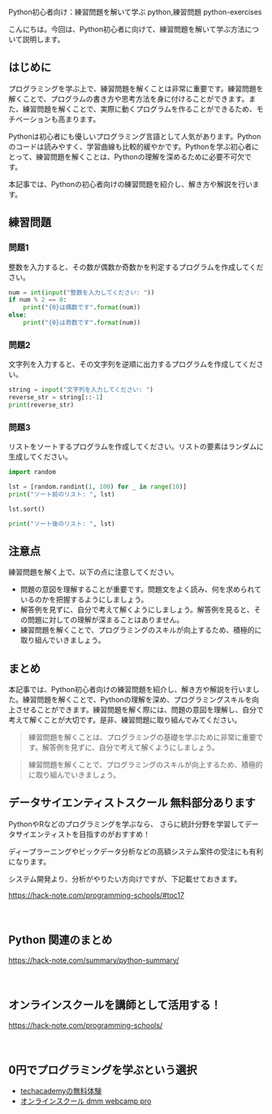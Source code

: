 Python初心者向け：練習問題を解いて学ぶ
python,練習問題
python-exercises

こんにちは。今回は、Python初心者に向けて、練習問題を解いて学ぶ方法について説明します。

## はじめに

プログラミングを学ぶ上で、練習問題を解くことは非常に重要です。練習問題を解くことで、プログラムの書き方や思考方法を身に付けることができます。また、練習問題を解くことで、実際に動くプログラムを作ることができるため、モチベーションも高まります。

Pythonは初心者にも優しいプログラミング言語として人気があります。Pythonのコードは読みやすく、学習曲線も比較的緩やかです。Pythonを学ぶ初心者にとって、練習問題を解くことは、Pythonの理解を深めるために必要不可欠です。

本記事では、Pythonの初心者向けの練習問題を紹介し、解き方や解説を行います。

## 練習問題

### 問題1

整数を入力すると、その数が偶数か奇数かを判定するプログラムを作成してください。

```python
num = int(input("整数を入力してください: "))
if num % 2 == 0:
    print("{0}は偶数です".format(num))
else:
    print("{0}は奇数です".format(num))
```

### 問題2

文字列を入力すると、その文字列を逆順に出力するプログラムを作成してください。

```python
string = input("文字列を入力してください: ")
reverse_str = string[::-1]
print(reverse_str)
```

### 問題3

リストをソートするプログラムを作成してください。リストの要素はランダムに生成してください。

```python
import random

lst = [random.randint(1, 100) for _ in range(10)]
print("ソート前のリスト: ", lst)

lst.sort()

print("ソート後のリスト: ", lst)
```

## 注意点

練習問題を解く上で、以下の点に注意してください。

- 問題の意図を理解することが重要です。問題文をよく読み、何を求められているのかを把握するようにしましょう。
- 解答例を見ずに、自分で考えて解くようにしましょう。解答例を見ると、その問題に対しての理解が深まることはありません。
- 練習問題を解くことで、プログラミングのスキルが向上するため、積極的に取り組んでいきましょう。

## まとめ

本記事では、Python初心者向けの練習問題を紹介し、解き方や解説を行いました。練習問題を解くことで、Pythonの理解を深め、プログラミングスキルを向上させることができます。練習問題を解く際には、問題の意図を理解し、自分で考えて解くことが大切です。是非、練習問題に取り組んでみてください。

>練習問題を解くことは、プログラミングの基礎を学ぶために非常に重要です。解答例を見ずに、自分で考えて解くようにしましょう。

>練習問題を解くことで、プログラミングのスキルが向上するため、積極的に取り組んでいきましょう。

## データサイエンティストスクール 無料部分あります
PythonやRなどのプログラミングを学ぶなら、
さらに統計分野を学習してデータサイエンティストを目指すのがおすすめ！

ディープラーニングやビックデータ分析などの高額システム案件の受注にも有利になります。

システム開発より、分析がやりたい方向けですが、下記載せておきます。

https://hack-note.com/programming-schools/#toc17

　

## Python 関連のまとめ
https://hack-note.com/summary/python-summary/

　

## オンラインスクールを講師として活用する！
https://hack-note.com/programming-schools/

　

## 0円でプログラミングを学ぶという選択
- [techacademyの無料体験](//af.moshimo.com/af/c/click?a_id=2612475&amp;p_id=1555&amp;pc_id=2816&amp;pl_id=22706&amp;url=https%3a%2f%2ftechacademy.jp%2fhtmlcss-trial%3futm_source%3dmoshimo%26utm_medium%3daffiliate%26utm_campaign%3dtextad)
- [オンラインスクール dmm webcamp pro](//af.moshimo.com/af/c/click?a_id=2612482&amp;p_id=1363&amp;pc_id=2297&amp;pl_id=39999&amp;guid=on)


